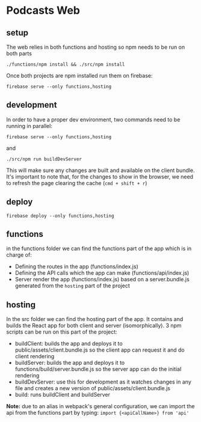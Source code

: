 # Podcasts Web

## setup
The web relies in both functions and hosting so npm needs to be run on both parts

```
./functions/npm install && ./src/npm install
```

Once both projects are npm installed run them on firebase:

```
firebase serve --only functions,hosting
```

## development
In order to have a proper dev environment, two commands need to be running in parallel:
```
firebase serve --only functions,hosting
```

and

```
./src/npm run buildDevServer
```
This will make sure any changes are built and available on the client bundle. It's important to note that, for the changes to show in the browser, we need to refresh the page clearing the cache (`cmd + shift + r`)

## deploy
```
firebase deploy --only functions,hosting
```

## functions
in the functions folder we can find the functions part of the app which is in charge of:
- Defining the routes in the app (functions/index.js)
- Defining the API calls which the app can make (functions/api/index.js)
- Server render the app (functions/index.js) based on a server.bundle.js generated from the `hosting` part of the project  

## hosting
In the src folder we can find the hosting part of the app. It contains and builds the React app for both client and server (isomorphically). 3 npm scripts can be run on this part of the project:
- buildClient: builds the app and deploys it to public/assets/client.bundle.js so the client app can request it and do client rendering
- buildServer: builds the app and deploys it to functions/build/server.bundle.js so the server app can do the initial rendering
- buildDevServer: use this for development as it watches changes in any file and creates a new version of public/assets/client.bundle.js
- build: runs buildClient and buildServer

**Note:** due to an alias in webpack's general configuration, we can import the api from the functions part by typing: `import {<apiCallName>} from 'api'`